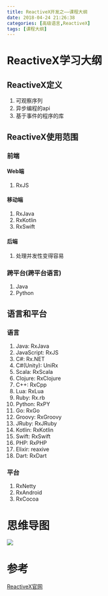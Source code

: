 ```yaml
---
title: ReactiveX开发之——课程大纲
date: 2018-04-24 21:26:38
categories: [高级语言,ReactiveX]
tags: [课程大纲]
---
```

# ReactiveX学习大纲
## ReactiveX定义
1. 可观察序列
2. 异步编程的api
3. 基于事件的程序的库

<!--more-->

## ReactiveX使用范围
### 前端
#### Web端
1. RxJS

#### 移动端
1. RxJava
2. RxKotlin
3. RxSwift

#### 后端
1. 处理并发性变得容易

### 跨平台(跨平台语言)
1. Java
2. Python

## 语言和平台

### 语言
1. Java: RxJava
2. JavaScript: RxJS
3. C#: Rx.NET
4. C#(Unity): UniRx
5. Scala: RxScala
6. Clojure: RxClojure
7. C++: RxCpp
8. Lua: RxLua
9. Ruby: Rx.rb
10. Python: RxPY
11. Go: RxGo
12. Groovy: RxGroovy
13. JRuby: RxJRuby
14. Kotlin: RxKotlin
15. Swift: RxSwift
16. PHP: RxPHP
17. Elixir: reaxive
18. Dart: RxDart
### 平台
1. RxNetty
2. RxAndroid
3. RxCocoa

# 思维导图
![][0]
# 参考
[ReactiveX官网][1]

[0]: http://p7oymiprp.bkt.clouddn.com/ReactiveX.png
[1]: http://reactivex.io/
